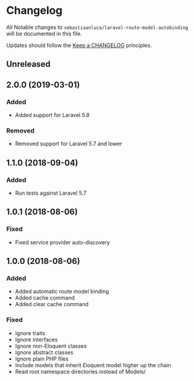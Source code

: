 # Changelog

All Notable changes to `sebastiaanluca/laravel-route-model-autobinding` will be documented in this file.

Updates should follow the [Keep a CHANGELOG](http://keepachangelog.com/) principles.

## Unreleased

## 2.0.0 (2019-03-01)

### Added

- Added support for Laravel 5.8

### Removed

- Removed support for Laravel 5.7 and lower

## 1.1.0 (2018-09-04)

### Added

- Run tests against Laravel 5.7

## 1.0.1 (2018-08-06)

### Fixed

- Fixed service provider auto-discovery

## 1.0.0 (2018-08-06)

### Added

- Added automatic route model binding
- Added cache command
- Added clear cache command

### Fixed

- Ignore traits
- Ignore interfaces
- Ignore non-Eloquent classes
- Ignore abstract classes
- Ignore plain PHP files
- Include models that inherit Eloquent model higher up the chain
- Read root namespace directories instead of Models/
